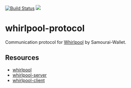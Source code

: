 [![Build Status](https://travis-ci.org/Samourai-Wallet/whirlpool-protocol.svg?branch=develop)](https://travis-ci.org/Samourai-Wallet/whirlpool-protocol)
[![](https://jitpack.io/v/Samourai-Wallet/whirlpool-protocol.svg)](https://jitpack.io/#Samourai-Wallet/whirlpool-protocol)

# whirlpool-protocol

Communication protocol for [Whirlpool](https://github.com/Samourai-Wallet/Whirlpool) by Samourai-Wallet.

## Resources
 * [whirlpool](https://github.com/Samourai-Wallet/Whirlpool)
 * [whirlpool-server](https://github.com/Samourai-Wallet/whirlpool-server)
 * [whirlpool-client](https://github.com/Samourai-Wallet/whirlpool-client)

